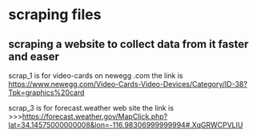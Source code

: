 # scraping files
## scraping a website to collect data from it faster and easer

scrap_1 is for video-cards on newegg .com the link is https://www.newegg.com/Video-Cards-Video-Devices/Category/ID-38?Tpk=graphics%20card

scrap_3 is for forecast.weather web site the link is >>>https://forecast.weather.gov/MapClick.php?lat=34.14575000000008&lon=-116.98306999999994#.XqGRWCPVLIU
